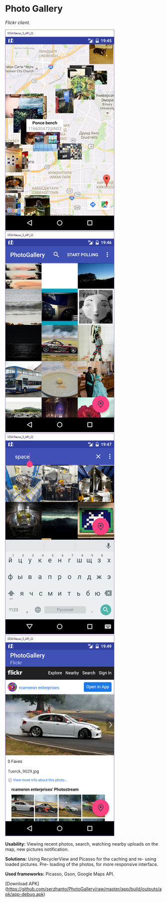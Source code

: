 # Photo Gallery
_Flickr client._

<img src="https://github.com/serzhanto/PhotoGallery/blob/master/screenshot10.png" alt="Pull" />
<img src="https://github.com/serzhanto/PhotoGallery/blob/master/screenshot11.png" alt="Pull" />
<img src="https://github.com/serzhanto/PhotoGallery/blob/master/screenshot12.png" alt="Pull" />
<img src="https://github.com/serzhanto/PhotoGallery/blob/master/screenshot13.png" alt="Pull" />

**Usability:** Viewing recent photos, search, watching nearby uploads on the map, new pictures notification.

**Solutions:** Using RecyclerView and Picasso for the caching and re- using loaded pictures. Pre- loading of the photos, for more responsive interface. 

**Used frameworks:** Picasso, Gson, Google Maps API.

[Download APK] (https://github.com/serzhanto/PhotoGallery/raw/master/app/build/outputs/apk/app-debug.apk)
